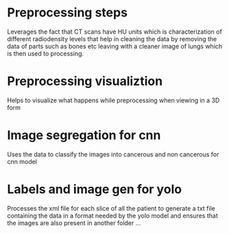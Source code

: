 # Preprocessing steps
Leverages the fact that CT scans have HU units which is characterization of different radiodensity levels that help in cleaning the data by removing the data of parts such as bones etc leaving with a cleaner image of lungs which is then used to processing.
# Preprocessing visualiztion
Helps to visualize what happens while preprocessing when viewing in a 3D form
# Image segregation for cnn 
Uses the data to classify the images into cancerous and non cancerous for cnn model
# Labels and image gen for yolo
Processes the xml file for each slice of all the patient to generate a txt file containing the data in a format needed by the yolo model and ensures that the images are also present in another folder
...

